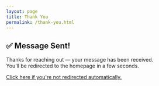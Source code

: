 ```yaml
---
layout: page
title: Thank You
permalink: /thank-you.html
---
```


<head>
  <meta http-equiv="refresh" content="3;url=/" />
</head>

## ✅ Message Sent!

Thanks for reaching out — your message has been received.  
You’ll be redirected to the homepage in a few seconds.

[Click here if you're not redirected automatically.](./)

